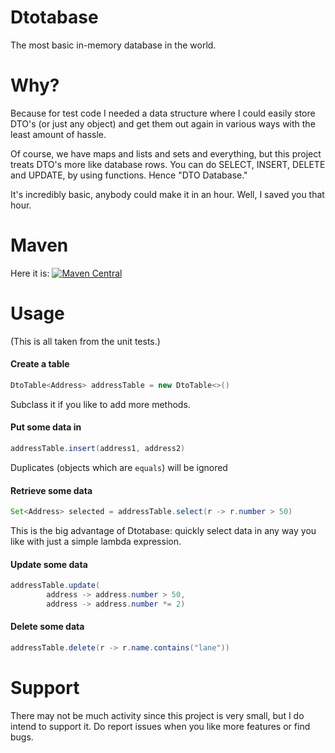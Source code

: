 # Dtotabase
The most basic in-memory database in the world.

# Why?
Because for test code I needed a data structure where I could easily store DTO's (or just any object) and get them out again in various ways with the least amount of hassle.

Of course, we have maps and lists and sets and everything,
but this project treats DTO's more like database rows.
You can do SELECT, INSERT, DELETE and UPDATE, by using functions.
Hence "DTO Database."

It's incredibly basic, anybody could make it in an hour.
Well, I saved you that hour.

# Maven

Here it is:
[![Maven Central](https://img.shields.io/maven-central/v/com.laamella/dtotabase.svg)](http://search.maven.org/#search%7Cga%7C1%7Cg%3A%22com.laamella%22%20AND%20a%3A%22dtotabase%22)

# Usage
(This is all taken from the unit tests.)

#### Create a table
```java
DtoTable<Address> addressTable = new DtoTable<>()
```
Subclass it if you like to add more methods.

#### Put some data in

```java
addressTable.insert(address1, address2)
```

Duplicates (objects which are `equals`) will be ignored
#### Retrieve some data

```java
Set<Address> selected = addressTable.select(r -> r.number > 50)
```
This is the big advantage of Dtotabase:
quickly select data in any way you like with just a simple lambda expression.

#### Update some data

```java
addressTable.update(
        address -> address.number > 50,
        address -> address.number *= 2)
```

#### Delete some data

```java
addressTable.delete(r -> r.name.contains("lane"))
```

# Support
There may not be much activity since this project is very small,
but I do intend to support it.
Do report issues when you like more features or find bugs.